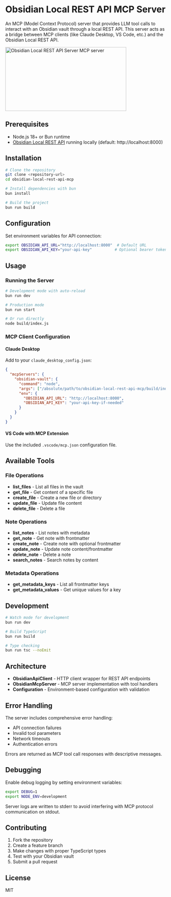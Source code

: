 # Obsidian Local REST API MCP Server

An MCP (Model Context Protocol) server that provides LLM tool calls to interact with an Obsidian vault through a local REST API. This server acts as a bridge between MCP clients (like Claude Desktop, VS Code, etc.) and the Obsidian Local REST API.

<a href="https://glama.ai/mcp/servers/@j-shelfwood/obsidian-local-rest-api-mcp">
  <img width="380" height="200" src="https://glama.ai/mcp/servers/@j-shelfwood/obsidian-local-rest-api-mcp/badge" alt="Obsidian Local REST API Server MCP server" />
</a>

## Prerequisites

- Node.js 18+ or Bun runtime
- [Obsidian Local REST API](https://github.com/j-shelfwood/obsidian-local-rest-api) running locally (default: http://localhost:8000)

## Installation

```bash
# Clone the repository
git clone <repository-url>
cd obsidian-local-rest-api-mcp

# Install dependencies with bun
bun install

# Build the project
bun run build
```

## Configuration

Set environment variables for API connection:

```bash
export OBSIDIAN_API_URL="http://localhost:8000"  # Default URL
export OBSIDIAN_API_KEY="your-api-key"          # Optional bearer token
```

## Usage

### Running the Server

```bash
# Development mode with auto-reload
bun run dev

# Production mode
bun run start

# Or run directly
node build/index.js
```

### MCP Client Configuration

#### Claude Desktop

Add to your `claude_desktop_config.json`:

```json
{
  "mcpServers": {
    "obsidian-vault": {
      "command": "node",
      "args": ["/absolute/path/to/obsidian-local-rest-api-mcp/build/index.js"],
      "env": {
        "OBSIDIAN_API_URL": "http://localhost:8000",
        "OBSIDIAN_API_KEY": "your-api-key-if-needed"
      }
    }
  }
}
```

#### VS Code with MCP Extension

Use the included `.vscode/mcp.json` configuration file.

## Available Tools

### File Operations
- **list_files** - List all files in the vault
- **get_file** - Get content of a specific file
- **create_file** - Create a new file or directory
- **update_file** - Update file content
- **delete_file** - Delete a file

### Note Operations
- **list_notes** - List notes with metadata
- **get_note** - Get note with frontmatter
- **create_note** - Create note with optional frontmatter
- **update_note** - Update note content/frontmatter
- **delete_note** - Delete a note
- **search_notes** - Search notes by content

### Metadata Operations
- **get_metadata_keys** - List all frontmatter keys
- **get_metadata_values** - Get unique values for a key

## Development

```bash
# Watch mode for development
bun run dev

# Build TypeScript
bun run build

# Type checking
bun run tsc --noEmit
```

## Architecture

- **ObsidianApiClient** - HTTP client wrapper for REST API endpoints
- **ObsidianMcpServer** - MCP server implementation with tool handlers
- **Configuration** - Environment-based configuration with validation

## Error Handling

The server includes comprehensive error handling:
- API connection failures
- Invalid tool parameters
- Network timeouts
- Authentication errors

Errors are returned as MCP tool call responses with descriptive messages.

## Debugging

Enable debug logging by setting environment variables:

```bash
export DEBUG=1
export NODE_ENV=development
```

Server logs are written to stderr to avoid interfering with MCP protocol communication on stdout.

## Contributing

1. Fork the repository
2. Create a feature branch
3. Make changes with proper TypeScript types
4. Test with your Obsidian vault
5. Submit a pull request

## License

MIT
